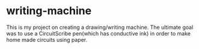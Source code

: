 # writing-machine
This is my project on creating a drawing/writing machine. The ultimate goal was to use a CircuitScribe pen(which has conductive ink) in order to make home made circuits using paper.
